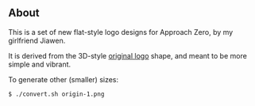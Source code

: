 ## About

This is a set of new flat-style logo designs for Approach Zero, by my girlfriend Jiawen.

It is derived from the 3D-style [original logo](https://github.com/approach0/search-engine/tree/master/logo) shape,
and meant to be more simple and vibrant.

To generate other (smaller) sizes:
```
$ ./convert.sh origin-1.png
```
